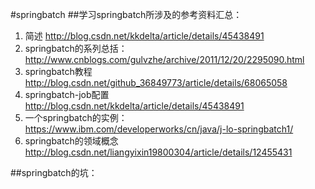 #springbatch
##学习springbatch所涉及的参考资料汇总：
1. 简述
http://blog.csdn.net/kkdelta/article/details/45438491
2. springbatch的系列总括：
http://www.cnblogs.com/gulvzhe/archive/2011/12/20/2295090.html
3. springbatch教程
http://blog.csdn.net/github_36849773/article/details/68065058
4. springbatch-job配置
http://blog.csdn.net/kkdelta/article/details/45438491
5. 一个springbatch的实例：
https://www.ibm.com/developerworks/cn/java/j-lo-springbatch1/
6. springbatch的领域概念
http://blog.csdn.net/liangyixin19800304/article/details/12455431

##springbatch的坑：



